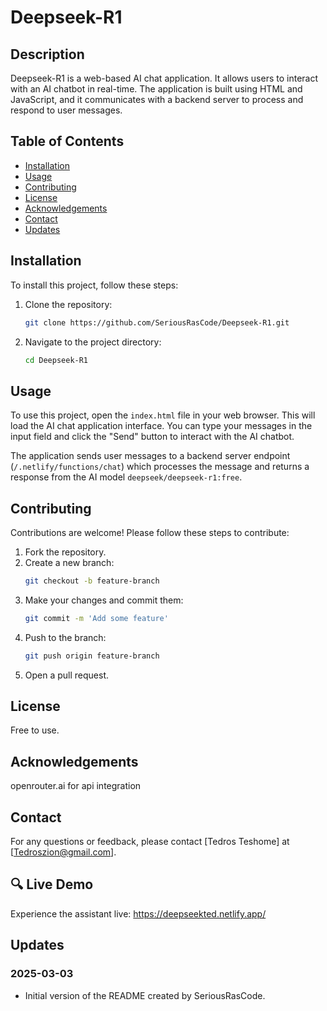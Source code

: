 # Deepseek-R1

## Description
Deepseek-R1 is a web-based AI chat application. It allows users to interact with an AI chatbot in real-time. The application is built using HTML and JavaScript, and it communicates with a backend server to process and respond to user messages.

## Table of Contents
- [Installation](#installation)
- [Usage](#usage)
- [Contributing](#contributing)
- [License](#license)
- [Acknowledgements](#acknowledgements)
- [Contact](#contact)
- [Updates](#updates)

## Installation
To install this project, follow these steps:

1. Clone the repository:
   ```bash
   git clone https://github.com/SeriousRasCode/Deepseek-R1.git
   ```
2. Navigate to the project directory:
   ```bash
   cd Deepseek-R1
   ```

## Usage
To use this project, open the `index.html` file in your web browser. This will load the AI chat application interface. You can type your messages in the input field and click the "Send" button to interact with the AI chatbot.

The application sends user messages to a backend server endpoint (`/.netlify/functions/chat`) which processes the message and returns a response from the AI model `deepseek/deepseek-r1:free`.

## Contributing
Contributions are welcome! Please follow these steps to contribute:

1. Fork the repository.
2. Create a new branch:
   ```bash
   git checkout -b feature-branch
   ```
3. Make your changes and commit them:
   ```bash
   git commit -m 'Add some feature'
   ```
4. Push to the branch:
   ```bash
   git push origin feature-branch
   ```
5. Open a pull request.

## License
Free to use.

## Acknowledgements
openrouter.ai for api integration

## Contact
For any questions or feedback, please contact [Tedros Teshome] at [Tedroszion@gmail.com].

## 🔍 Live Demo
Experience the assistant live:
https://deepseekted.netlify.app/

## Updates
### 2025-03-03
- Initial version of the README created by SeriousRasCode.